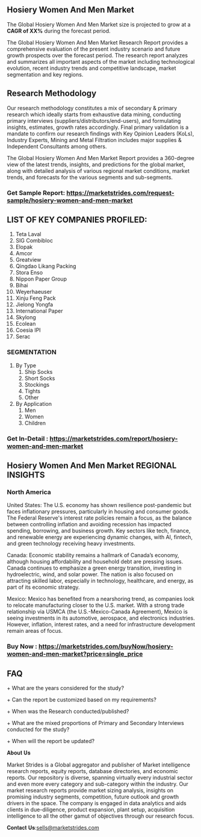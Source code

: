 <h2>Hosiery Women And Men Market</h2>
<p>The Global Hosiery Women And Men Market size is projected to grow at a <strong>CAGR of XX%</strong> during the forecast period.</p>
<p>The Global Hosiery Women And Men Market Research Report provides a comprehensive evaluation of the present industry scenario and future growth prospects over the forecast period. The research report analyzes and summarizes all important aspects of the market including technological evolution, recent industry trends and competitive landscape, market segmentation and key regions.<img alt="" /></p>
<h2>Research Methodology</h2>
<p>Our research methodology constitutes a mix of secondary &amp; primary research which ideally starts from exhaustive data mining, conducting primary interviews (suppliers/distributors/end-users), and formulating insights, estimates, growth rates accordingly. Final primary validation is a mandate to confirm our research findings with Key Opinion Leaders (KoLs), Industry Experts, Mining and Metal Filtration includes major supplies &amp; Independent Consultants among others.</p>
<p>The Global Hosiery Women And Men Market Report provides a 360-degree view of the latest trends, insights, and predictions for the global market, along with detailed analysis of various regional market conditions, market trends, and forecasts for the various segments and sub-segments.</p>
<h3><strong>Get Sample Report: <a href="https://marketstrides.com/request-sample/hosiery-women-and-men-market">https://marketstrides.com/request-sample/hosiery-women-and-men-market</a></strong></h3>
<h2>LIST OF KEY COMPANIES PROFILED:</h2>
<ol>
<li>Teta Laval</li>
<li>SIG Combibloc</li>
<li>Elopak</li>
<li>Amcor</li>
<li>Greatview</li>
<li>Qingdao Likang Packing</li>
<li>Stora Enso</li>
<li>Nippon Paper Group</li>
<li>Bihai</li>
<li>Weyerhaeuser</li>
<li>Xinju Feng Pack</li>
<li>Jielong Yongfa</li>
<li>International Paper</li>
<li>Skylong</li>
<li>Ecolean</li>
<li>Coesia IPI</li>
<li>Serac</li>
</ol>
<h3>SEGMENTATION</h3>
<ol>
<li>By Type
<ol>
<li>Ship Socks</li>
<li>Short Socks</li>
<li>Stockings</li>
<li>Tights</li>
<li>Other</li>
</ol>
</li>
<li>By Application
<ol>
<li>Men</li>
<li>Women</li>
<li>Children</li>
</ol>
</li>
</ol>
<h3><strong>Get In-Detail : <a href="https://marketstrides.com/report/hosiery-women-and-men-market">https://marketstrides.com/report/hosiery-women-and-men-market</a></strong></h3>
<h2>Hosiery Women And Men Market REGIONAL INSIGHTS</h2>
<h3>North America</h3>
<p>United States: The U.S. economy has shown resilience post-pandemic but faces inflationary pressures, particularly in housing and consumer goods. The Federal Reserve's interest rate policies remain a focus, as the balance between controlling inflation and avoiding recession has impacted spending, borrowing, and business growth. Key sectors like tech, finance, and renewable energy are experiencing dynamic changes, with AI, fintech, and green technology receiving heavy investments.</p>
<p>Canada: Economic stability remains a hallmark of Canada&rsquo;s economy, although housing affordability and household debt are pressing issues. Canada continues to emphasize a green energy transition, investing in hydroelectric, wind, and solar power. The nation is also focused on attracting skilled labor, especially in technology, healthcare, and energy, as part of its economic strategy.</p>
<p>Mexico: Mexico has benefited from a nearshoring trend, as companies look to relocate manufacturing closer to the U.S. market. With a strong trade relationship via USMCA (the U.S.-Mexico-Canada Agreement), Mexico is seeing investments in its automotive, aerospace, and electronics industries. However, inflation, interest rates, and a need for infrastructure development remain areas of focus.</p>
<h3><strong>Buy Now : <a href="https://marketstrides.com/buyNow/hosiery-women-and-men-market?price=single_price">https://marketstrides.com/buyNow/hosiery-women-and-men-market?price=single_price</a></strong></h3>
<h2>FAQ</h2>
<p>+ What are the years considered for the study?</p>
<p>+ Can the report be customized based on my requirements?</p>
<p>+ When was the Research conducted/published?</p>
<p>+ What are the mixed proportions of Primary and Secondary Interviews conducted for the study?</p>
<p>+ When will the report be updated?</p>
<p>𝐀𝐛𝐨𝐮𝐭 𝐔𝐬</p>
<p>Market Strides is a Global aggregator and publisher of Market intelligence research reports, equity reports, database directories, and economic reports. Our repository is diverse, spanning virtually every industrial sector and even more every category and sub-category within the industry. Our market research reports provide market sizing analysis, insights on promising industry segments, competition, future outlook and growth drivers in the space. The company is engaged in data analytics and aids clients in due-diligence, product expansion, plant setup, acquisition intelligence to all the other gamut of objectives through our research focus.</p>
<p>𝐂𝐨𝐧𝐭𝐚𝐜𝐭 𝐔𝐬:<a href="mailto:sells@marketstrides.com">sells@marketstrides.com</a></p>
